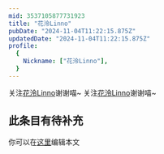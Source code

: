 ```yaml
---
mid: 3537105877731923
title: "花泠Linno"
pubDate: "2024-11-04T11:22:15.875Z"
updatedDate: "2024-11-04T11:22:15.875Z"
profile:
  {
    Nickname: ["花泠Linno"],
  }
---
```


关注[花泠Linno](https://space.bilibili.com/3537105877731923)谢谢喵~ 关注[花泠Linno](https://space.bilibili.com/3537105877731923)谢谢喵~

## 此条目有待补充
你可以在[这里](https://github.com/Yuhanawa/VTuber.ICU/edit/master/src/content/v/花泠Linno/index.md)编辑本文
